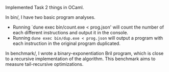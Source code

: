 Implemented Task 2 things in OCaml.

In bin/, I have two basic program analyses. 
- Running `dune exec bin/count.exe < prog.json' will count the number of each different instructions and output it in the console.
- Running `dune exec bin/dup.exe < prog.json` will output a program with each instruction in the original program duplicated.

In benchmark/, I wrote a binary-exponentiation Bril program, which is close to a recursive implementation of the algorithm. This benchmark aims to measure tail-recursive optimizations.